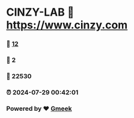# CINZY-LAB :link: https://www.cinzy.com 
### :page_facing_up: [12](https://www.cinzy.com/tag.html) 
### :speech_balloon: 2 
### :hibiscus: 22530 
### :alarm_clock: 2024-07-29 00:42:01 
### Powered by :heart: [Gmeek](https://github.com/Meekdai/Gmeek)

